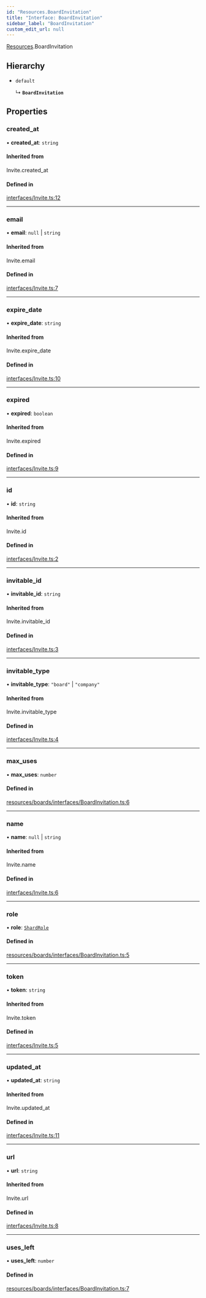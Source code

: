 ```yaml
---
id: "Resources.BoardInvitation"
title: "Interface: BoardInvitation"
sidebar_label: "BoardInvitation"
custom_edit_url: null
---
```


[Resources](../modules/Resources.md).BoardInvitation

## Hierarchy

- `default`

  ↳ **`BoardInvitation`**

## Properties

### created\_at

• **created\_at**: `string`

#### Inherited from

Invite.created\_at

#### Defined in

[interfaces/Invite.ts:12](https://github.com/Teck-Digital/teckboard-api-js/blob/0ed37d3/packages/v1/interfaces/Invite.ts#L12)

___

### email

• **email**: ``null`` \| `string`

#### Inherited from

Invite.email

#### Defined in

[interfaces/Invite.ts:7](https://github.com/Teck-Digital/teckboard-api-js/blob/0ed37d3/packages/v1/interfaces/Invite.ts#L7)

___

### expire\_date

• **expire\_date**: `string`

#### Inherited from

Invite.expire\_date

#### Defined in

[interfaces/Invite.ts:10](https://github.com/Teck-Digital/teckboard-api-js/blob/0ed37d3/packages/v1/interfaces/Invite.ts#L10)

___

### expired

• **expired**: `boolean`

#### Inherited from

Invite.expired

#### Defined in

[interfaces/Invite.ts:9](https://github.com/Teck-Digital/teckboard-api-js/blob/0ed37d3/packages/v1/interfaces/Invite.ts#L9)

___

### id

• **id**: `string`

#### Inherited from

Invite.id

#### Defined in

[interfaces/Invite.ts:2](https://github.com/Teck-Digital/teckboard-api-js/blob/0ed37d3/packages/v1/interfaces/Invite.ts#L2)

___

### invitable\_id

• **invitable\_id**: `string`

#### Inherited from

Invite.invitable\_id

#### Defined in

[interfaces/Invite.ts:3](https://github.com/Teck-Digital/teckboard-api-js/blob/0ed37d3/packages/v1/interfaces/Invite.ts#L3)

___

### invitable\_type

• **invitable\_type**: ``"board"`` \| ``"company"``

#### Inherited from

Invite.invitable\_type

#### Defined in

[interfaces/Invite.ts:4](https://github.com/Teck-Digital/teckboard-api-js/blob/0ed37d3/packages/v1/interfaces/Invite.ts#L4)

___

### max\_uses

• **max\_uses**: `number`

#### Defined in

[resources/boards/interfaces/BoardInvitation.ts:6](https://github.com/Teck-Digital/teckboard-api-js/blob/0ed37d3/packages/v1/resources/boards/interfaces/BoardInvitation.ts#L6)

___

### name

• **name**: ``null`` \| `string`

#### Inherited from

Invite.name

#### Defined in

[interfaces/Invite.ts:6](https://github.com/Teck-Digital/teckboard-api-js/blob/0ed37d3/packages/v1/interfaces/Invite.ts#L6)

___

### role

• **role**: [`ShardRole`](Resources.ShardRole.md)

#### Defined in

[resources/boards/interfaces/BoardInvitation.ts:5](https://github.com/Teck-Digital/teckboard-api-js/blob/0ed37d3/packages/v1/resources/boards/interfaces/BoardInvitation.ts#L5)

___

### token

• **token**: `string`

#### Inherited from

Invite.token

#### Defined in

[interfaces/Invite.ts:5](https://github.com/Teck-Digital/teckboard-api-js/blob/0ed37d3/packages/v1/interfaces/Invite.ts#L5)

___

### updated\_at

• **updated\_at**: `string`

#### Inherited from

Invite.updated\_at

#### Defined in

[interfaces/Invite.ts:11](https://github.com/Teck-Digital/teckboard-api-js/blob/0ed37d3/packages/v1/interfaces/Invite.ts#L11)

___

### url

• **url**: `string`

#### Inherited from

Invite.url

#### Defined in

[interfaces/Invite.ts:8](https://github.com/Teck-Digital/teckboard-api-js/blob/0ed37d3/packages/v1/interfaces/Invite.ts#L8)

___

### uses\_left

• **uses\_left**: `number`

#### Defined in

[resources/boards/interfaces/BoardInvitation.ts:7](https://github.com/Teck-Digital/teckboard-api-js/blob/0ed37d3/packages/v1/resources/boards/interfaces/BoardInvitation.ts#L7)

